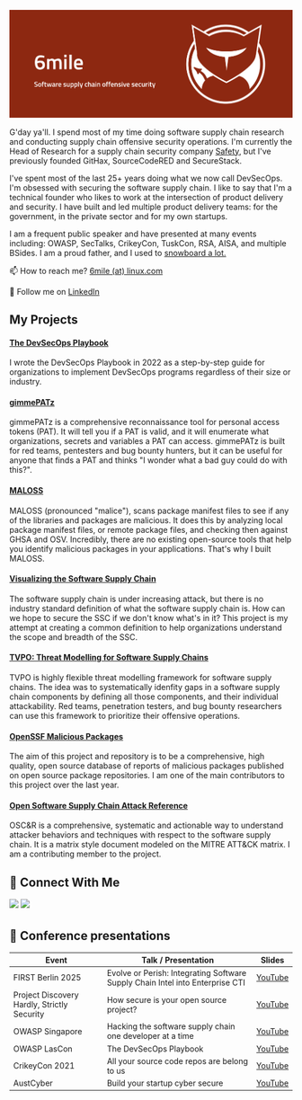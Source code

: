![6mile Profile](6mile-github-profile-banner.png)

G'day ya'll.  I spend most of my time doing software supply chain research and conducting supply chain offensive security operations. I'm currently the Head of Research for a supply chain security company [Safety](https://getsafety.com), but I've previously founded GitHax, SourceCodeRED and SecureStack.  

I've spent most of the last 25+ years doing what we now call DevSecOps. I'm obsessed with securing the software supply chain. I like to say that I'm a technical founder who likes to work at the intersection of product delivery and security. I have built and led multiple product delivery teams: for the government, in the private sector and for my own startups.

I am a frequent public speaker and have presented at many events including: OWASP, SecTalks, CrikeyCon, TuskCon, RSA, AISA, and multiple BSides.  I am a proud father, and I used to [snowboard a lot.](https://www.youtube.com/watch?v=dnHD_8f5O2k&list=PLap8pGxdE173KGgnzBJGxFIlVSjODg_mz)

📫 How to reach me? [6mile (at) linux.com](mailto:6mile@linux.com)

🏢 Follow me on [LinkedIn](https://www.linkedin.com/comm/mynetwork/discovery-see-all?usecase=PEOPLE_FOLLOWS&followMember=mccartypaul)

## My Projects

#### [The DevSecOps Playbook](https://github.com/6mile/DevSecOps-Playbook)

I wrote the DevSecOps Playbook in 2022 as a step-by-step guide for organizations to implement DevSecOps programs regardless of their size or industry.

#### [gimmePATz](https://github.com/6mile/gimmepatz)

gimmePATz is a comprehensive reconnaissance tool for personal access tokens (PAT).  It will tell you if a PAT is valid, and it will enumerate what organizations, secrets and variables a PAT can access.  gimmePATz is built for red teams, pentesters and bug bounty hunters, but it can be useful for anyone that finds a PAT and thinks "I wonder what a bad guy could do with this?".

#### [MALOSS](https://github.com/6mile/MALOSS)

MALOSS (pronounced "malice"), scans package manifest files to see if any of the libraries and packages are malicious. It does this by analyzing local package manifest files, or remote package files, and checking then against GHSA and OSV.  Incredibly, there are no existing open-source tools that help you identify malicious packages in your applications.  That's why I built MALOSS. 

#### [Visualizing the Software Supply Chain](https://github.com/SecureStackCo/visualizing-software-supply-chain)

The software supply chain is under increasing attack, but there is no industry standard definition of what the software supply chain is. How can we hope to secure the SSC if we don't know what's in it?  This project is my attempt at creating a common definition to help organizations understand the scope and breadth of the SSC.

#### [TVPO: Threat Modelling for Software Supply Chains](https://github.com/6mile/tvpo)

TVPO is highly flexible threat modelling framework for software supply chains.  The idea was to systematically idenfity gaps in a software supply chain components by defining all those components, and their individual attackability. Red teams, penetration testers, and bug bounty researchers can use this framework to prioritize their offensive operations. 

#### [OpenSSF Malicious Packages](https://github.com/ossf/malicious-packages)
The aim of this project and repository is to be a comprehensive, high quality, open source database of reports of malicious packages published on open source package repositories. I am one of the main contributors to this project over the last year.

#### [Open Software Supply Chain Attack Reference](https://pbom.dev)
OSC&R is a comprehensive, systematic and actionable way to understand attacker behaviors and techniques with respect to the software supply chain. It is a matrix style document modeled on the MITRE ATT&CK matrix.  I am a contributing member to the project.

## 👥 Connect With Me
<p>
<a href="https://linkedin.com/in/mccartypaul"><img src="https://img.shields.io/badge/linkedin-%230077B5.svg?style=for-the-badge&logo=linkedin&logoColor=white" style="margin-bottom: 4px;" height="30px" target="_blank"></a>
<a href="https://twitter.com/@eastsidemccarty"><img src="https://img.shields.io/badge/Twitter-%231DA1F2.svg?style=for-the-badge&logo=Twitter&logoColor=white" style="margin-bottom: 4px;" height="30px" target="_blank"></a>
</p>

## :loudspeaker: Conference presentations
| Event | Talk / Presentation | Slides |
| -- | -- | -- |
| FIRST Berlin 2025 |  Evolve or Perish: Integrating Software Supply Chain Intel into Enterprise CTI | [YouTube](https://www.youtube.com/live/j23OubEOjh4?si=YTVRL08Qio3XqBdt&t=5231) |
| Project Discovery Hardly, Strictly Security |  How secure is your open source project? | [YouTube](https://www.youtube.com/watch?v=KBOXcVeDwyQ) |
| OWASP Singapore | Hacking the software supply chain one developer at a time | [YouTube](https://www.youtube.com/watch?v=Gee3CeD2NvY) |
| OWASP LasCon | The DevSecOps Playbook | [YouTube](https://www.youtube.com/watch?v=4pIBUcwXEzQ&t=66s) |
| CrikeyCon 2021 | All your source code repos are belong to us | [YouTube](https://youtu.be/nvXSlSbxnC0) | 
| AustCyber | Build your startup cyber secure | [YouTube](https://youtu.be/qhBxHYtu2k4) |
